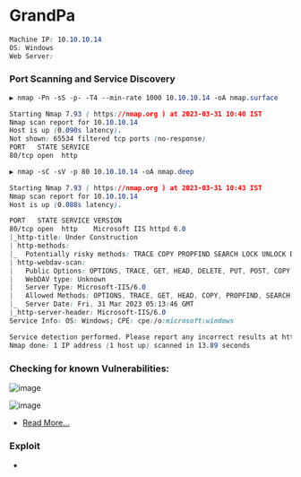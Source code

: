 # GrandPa

```CSS
Machine IP: 10.10.10.14
OS: Windows
Web Server:
```

### Port Scanning and Service Discovery
```CSS
▶ nmap -Pn -sS -p- -T4 --min-rate 1000 10.10.10.14 -oA nmap.surface

Starting Nmap 7.93 ( https://nmap.org ) at 2023-03-31 10:40 IST
Nmap scan report for 10.10.10.14
Host is up (0.090s latency).
Not shown: 65534 filtered tcp ports (no-response)
PORT   STATE SERVICE
80/tcp open  http
```

```CSS
▶ nmap -sC -sV -p 80 10.10.10.14 -oA nmap.deep

Starting Nmap 7.93 ( https://nmap.org ) at 2023-03-31 10:43 IST
Nmap scan report for 10.10.10.14
Host is up (0.088s latency).

PORT   STATE SERVICE VERSION
80/tcp open  http    Microsoft IIS httpd 6.0
|_http-title: Under Construction
| http-methods: 
|_  Potentially risky methods: TRACE COPY PROPFIND SEARCH LOCK UNLOCK DELETE PUT MOVE MKCOL PROPPATCH
| http-webdav-scan: 
|   Public Options: OPTIONS, TRACE, GET, HEAD, DELETE, PUT, POST, COPY, MOVE, MKCOL, PROPFIND, PROPPATCH, LOCK, UNLOCK, SEARCH
|   WebDAV type: Unknown
|   Server Type: Microsoft-IIS/6.0
|   Allowed Methods: OPTIONS, TRACE, GET, HEAD, COPY, PROPFIND, SEARCH, LOCK, UNLOCK
|_  Server Date: Fri, 31 Mar 2023 05:13:46 GMT
|_http-server-header: Microsoft-IIS/6.0
Service Info: OS: Windows; CPE: cpe:/o:microsoft:windows

Service detection performed. Please report any incorrect results at https://nmap.org/submit/ .
Nmap done: 1 IP address (1 host up) scanned in 13.89 seconds
```

### Checking for known Vulnerabilities:
![image](https://user-images.githubusercontent.com/83878909/229031974-84d9cf71-7f1b-49cb-b635-a053b238c4fc.png)

![image](https://user-images.githubusercontent.com/83878909/229034116-9125f8ce-83b2-4949-9b83-fd6426814ee8.png)
- [Read More...](https://www.fortinet.com/blog/threat-research/buffer-overflow-attack-targeting-microsoft-iis-6-0-returns)

### Exploit
- 
